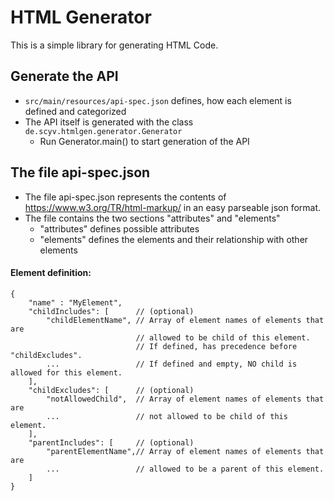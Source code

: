 # HTML Generator

This is a simple library for generating HTML Code.

## Generate the API

* `src/main/resources/api-spec.json` defines, how each element is defined and categorized
* The API itself is generated with the class `de.scyv.htmlgen.generator.Generator`
   * Run Generator.main() to start generation of the API
   
## The file api-spec.json

* The file api-spec.json represents the contents of https://www.w3.org/TR/html-markup/ in an easy parseable json format.
* The file contains the two sections "attributes" and "elements"
    * "attributes" defines possible attributes
    * "elements" defines the elements and their relationship with other elements

#### Element definition:


    {
        "name" : "MyElement",
        "childIncludes": [      // (optional)
            "childElementName", // Array of element names of elements that are
                                // allowed to be child of this element.
                                // If defined, has precedence before "childExcludes".
            ...                 // If defined and empty, NO child is allowed for this element.
        ],
        "childExcludes": [      // (optional)
            "notAllowedChild",  // Array of element names of elements that are
            ...                 // not allowed to be child of this element.
        ],
        "parentIncludes": [     // (optional)
            "parentElementName",// Array of element names of elements that are 
            ...                 // allowed to be a parent of this element.
        ]
    }  


